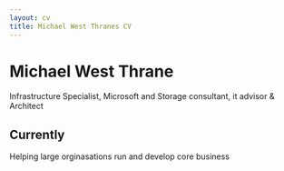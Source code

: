 ```yaml
---
layout: cv
title: Michael West Thranes CV
---
```


# Michael West Thrane
Infrastructure Specialist, Microsoft and Storage consultant, it advisor & Architect

## Currently
Helping large orginasations run and develop core business